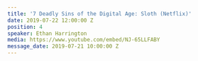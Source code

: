 ```yaml
---
title: '7 Deadly Sins of the Digital Age: Sloth (Netflix)'
date: 2019-07-22 12:00:00 Z
position: 4
speaker: Ethan Harrington
media: https://www.youtube.com/embed/NJ-65LLFABY
message_date: 2019-07-21 10:00:00 Z
---
```


